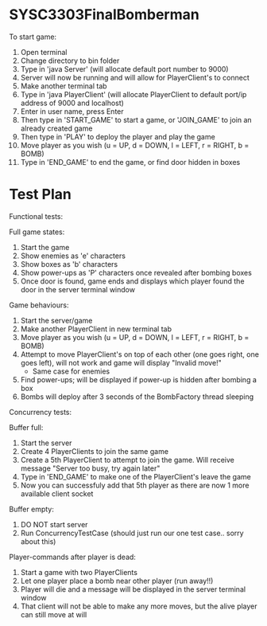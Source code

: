SYSC3303FinalBomberman
======================

To start game:

1. Open terminal
2. Change directory to bin folder
3. Type in 'java Server' (will allocate default port number to 9000)
4. Server will now be running and will allow for PlayerClient's to connect
5. Make another terminal tab
6. Type in 'java PlayerClient' (will allocate PlayerClient to default port/ip address of 9000 and localhost)
7. Enter in user name, press Enter
8. Then type in 'START_GAME' to start a game, or 'JOIN_GAME' to join an already created game
9. Then type in 'PLAY' to deploy the player and play the game
10. Move player as you wish (u = UP, d = DOWN, l = LEFT, r = RIGHT, b = BOMB)
11. Type in 'END_GAME' to end the game, or find door hidden in boxes


Test Plan
======================
Functional tests:

Full game states:
1. Start the game
2. Show enemies as 'e' characters
3. Show boxes as 'b' characters
4. Show power-ups as 'P' characters once revealed after bombing boxes
5. Once door is found, game ends and displays which player found the door in the server terminal window


Game behaviours:
1. Start the server/game
2. Make another PlayerClient in new terminal tab
3. Move player as you wish (u = UP, d = DOWN, l = LEFT, r = RIGHT, b = BOMB)
4. Attempt to move PlayerClient's on top of each other (one goes right, one goes left), will not work and game will display "Invalid move!"
    -  Same case for enemies
5. Find power-ups; will be displayed if power-up is hidden after bombing a box
6. Bombs will deploy after 3 seconds of the BombFactory thread sleeping

Concurrency tests:

Buffer full:
1. Start the server
2. Create 4 PlayerClients to join the same game
3. Create a 5th PlayerClient to attempt to join the game.  Will receive message "Server too busy, try again later"
4. Type in 'END_GAME' to make one of the PlayerClient's leave the game
5. Now you can successfuly add that 5th player as there are now 1 more available client socket

Buffer empty:
1. DO NOT start server
2. Run ConcurrencyTestCase (should just run our one test case.. sorry about this)

Player-commands after player is dead:
1. Start a game with two PlayerClients
2. Let one player place a bomb near other player (run away!!)
3. Player will die and a message will be displayed in the server terminal window
4. That client will not be able to make any more moves, but the alive player can still move at will
